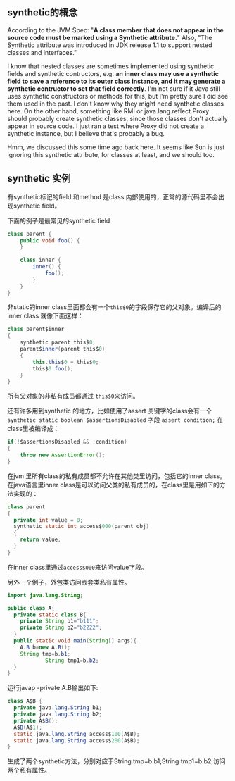 ## synthetic的概念 

According to the JVM Spec: "**A class member that does not appear in the source code must be marked using a Synthetic attribute.**" Also, "The Synthetic attribute was introduced in JDK release 1.1 to support nested classes and interfaces."    

I know that nested classes are sometimes implemented using synthetic fields and synthetic contructors, e.g. **an inner class may use a synthetic field to save a reference to its outer class instance, and it may generate a synthetic contructor to set that field correctly**. I'm not sure if it Java still uses synthetic constructors or methods for this, but I'm pretty sure I did see them used in the past. I don't know why they might need synthetic classes here. On the other hand, something like RMI or java.lang.reflect.Proxy should probably create synthetic classes, since those classes don't actually appear in source code. I just ran a test where Proxy did not create a synthetic instance, but I believe that's probably a bug.   

Hmm, we discussed this some time ago back here. It seems like Sun is just ignoring this synthetic attribute, for classes at least, and we should too.   

## synthetic 实例
有synthetic标记的field 和method 是class 内部使用的，正常的源代码里不会出现synthetic field。  

下面的例子是最常见的synthetic field 
``` java
class parent {   
    public void foo() {   
    }   
  
    class inner {   
        inner() {   
      		foo();   
    	}   
    }   
}  
```
非static的inner class里面都会有一个`this$0`的字段保存它的父对象。编译后的inner class 就像下面这样：  
``` java
class parent$inner   
{   
	synthetic parent this$0;   
	parent$inner(parent this$0)   
	{   
		this.this$0 = this$0;   
		this$0.foo();   
	}   
}  
```
所有父对象的非私有成员都通过 `this$0`来访问。 

还有许多用到synthetic 的地方，比如使用了assert 关键字的class会有一个 `synthetic static boolean $assertionsDisabled` 字段 
`assert condition;` 在class里被编译成：  
``` java
if(!$assertionsDisabled && !condition)   
{   
	throw new AssertionError();   
}  
```

在jvm 里所有class的私有成员都不允许在其他类里访问，包括它的inner class。在java语言里inner class是可以访问父类的私有成员的，在class里是用如下的方法实现的：   
``` java
class parent   
{   
  private int value = 0;   
  synthetic static int access$000(parent obj)   
  {   
    return value;   
  }   
}  
```
在inner class里通过`access$000`来访问value字段。   

另外一个例子，外包类访问嵌套类私有属性。  
``` java
import java.lang.String;

public class A{
  private static class B{
    private String b1="b111";
    private String b2="b2222";
  }
  public static void main(String[] args){
    A.B b=new A.B();
    String tmp=b.b1;
            String tmp1=b.b2;
  }
}
```
运行javap -private A.B输出如下:
``` java
class A$B {
  private java.lang.String b1;
  private java.lang.String b2;
  private A$B();
  A$B(A$1);
  static java.lang.String access$100(A$B);
  static java.lang.String access$200(A$B);
}
``` 
生成了两个synthetic方法，分别对应于String tmp=b.b1;String tmp1=b.b2;访问两个私有属性。


